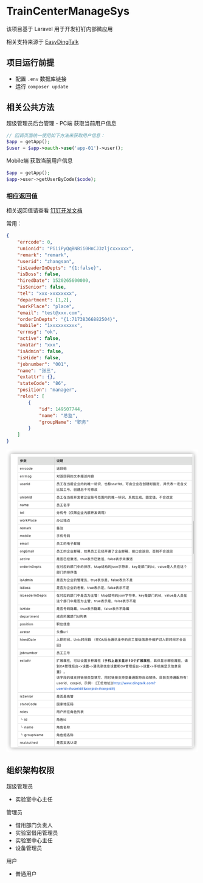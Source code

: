# TrainCenterManageSys

该项目基于 Laravel 用于开发钉钉内部微应用

相关支持来源于 [EasyDingTalk](https://learnku.com/laravel/t/27989)

## 项目运行前提

- 配置 `.env`  数据库链接
- 运行 `composer update`

## 相关公共方法

超级管理员后台管理 - PC端 获取当前用户信息

```php
// 回调页面统一使用如下方法来获取用户信息：
$app = getApp();
$user = $app->oauth->use('app-01')->user();
```

Mobile端 获取当前用户信息

```php
$app = getApp();
$app->user->getUserByCode($code);
```

### 相应返回值

相关返回值请查看 [钉钉开发文档](https://ding-doc.dingtalk.com/doc#/serverapi2/ege851)

常用：

```json
{
    "errcode": 0,
    "unionid": "PiiiPyQqBNBii0HnCJ3zljcxxxxxx",
    "remark": "remark",
    "userid": "zhangsan",
    "isLeaderInDepts": "{1:false}",
    "isBoss": false,
    "hiredDate": 1520265600000,
    "isSenior": false,
    "tel": "xxx-xxxxxxxx",
    "department": [1,2],
    "workPlace": "place",
    "email": "test@xxx.com",
    "orderInDepts": "{1:71738366882504}",
    "mobile": "1xxxxxxxxxx",
    "errmsg": "ok",
    "active": false,
    "avatar": "xxx",
    "isAdmin": false,
    "isHide": false,
    "jobnumber": "001",
    "name": "张三",
    "extattr": {},
    "stateCode": "86",
    "position": "manager",
    "roles": [
        {
            "id": 149507744,
            "name": "总监",
            "groupName": "职务"
        }
    ]
}
```

![image-20201025130746282](README.assets/image-20201025130746282.png)

## 组织架构权限

超级管理员

- 实验室中心主任

管理员

- 借用部门负责人
- 实验室借用管理员
- 实验室中心主任
- 设备管理员

用户

- 普通用户